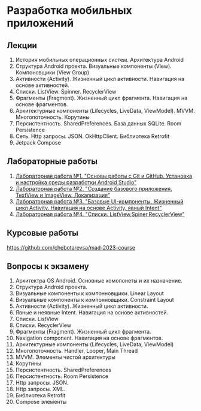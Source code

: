 # Разработка мобильных приложений

## Лекции
1. История мобильных операционных систем. Архитектура Android 
2. Структура Android проекта. Визуальные компоненты (View). Компоновщики (View Group)
3. Активности (Activity). Жизненный цикл активности. Навигация на основе активностей.
4. Списки. ListView. Spinner. RecyclerView
5. Фрагменты (Fragment). Жизненный цикл фрагмента. Навигация на основе фрагментов.
6. Архитектурные компоненты (Lifecycles, LiveData, ViewModel). MVVM. Многопоточность. Корутины
7. Персистентность. SharedPreferences. База данных SQLite. Room Persistence
8. Сеть. Http запросы. JSON. OkHttpClient. Библиотека Retrofit
9. Jetpack Compose

## Лабораторные работы

1. [Лабораторная работа №1. "Основы работы с Git и GitHub. Установка и настройка среды разработки Android Studio"](https://github.com/chebotarevsa/mad-2023-lab01)
2. [Лабораторная работа №2. "Создание базового приложения. TextView и ImageView. Локализация"](https://github.com/chebotarevsa/mad-2023-lab02)
3. [Лабораторная работа №3. "Базовые UI-компоненты. Жизненный цикл Activity. Навигация на основе Activity, явный Intent"](https://github.com/chebotarevsa/mad-2023-lab03)
4. [Лабораторная работа №4. "Списки. ListView,Spiner,RecyclerView"](https://github.com/chebotarevsa/mad-2023-lab04)
   
##  Курсовые работы

https://github.com/chebotarevsa/mad-2023-course

##  Вопросы к экзамену
1. Архитектра OS Android. Основные комопонеты и их назначение.
2. Структура Android проекта. 
3. Визуальные компоненты к компонновщики. Linear Layout
4. Визуальные компоненты к компонновщики. Constraint Layout
5. Активности (Activity). Жизненный цикл активности.
6. Явные и неявные Intent. Навигация на основе активностей.
7. Списки. ListView
8. Списки. RecyclerView
9. Фрагменты (Fragment). Жизненный цикл фрагмента.
10. Navigation component. Навигация на основе фрагментов.
11. Архитектурные компоненты (Lifecycles, LiveData, ViewModel)
12. Многопоточность. Handler, Looper, Main Thread
13. MVVM. Элементы чистой архитектуры
14. Корутины
15. Персистентность. SharedPreferences
16. Персистентность. Room Persistence
17. Http запросы. JSON.
18. Http запросы. XML.
19. Библиотека Retrofit
20. Compose элементы
